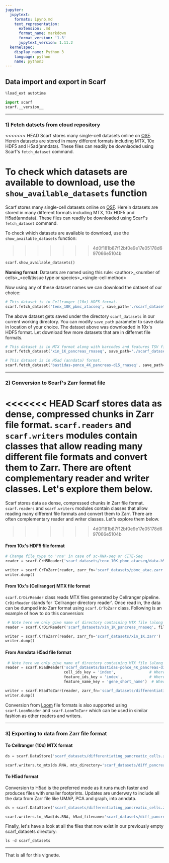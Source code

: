 ```yaml
---
jupyter:
  jupytext:
    formats: ipynb,md
    text_representation:
      extension: .md
      format_name: markdown
      format_version: '1.3'
      jupytext_version: 1.11.2
  kernelspec:
    display_name: Python 3
    language: python
    name: python3
---
```


## Data import and export in Scarf

```python
%load_ext autotime

import scarf
scarf.__version__
```

---
### 1) Fetch datsets from cloud repository

<<<<<<< HEAD
Scarf stores many single-cell datasets online on [OSF](https://osf.io/zeupv/). Herein datasets are stored in many different formats including MTX, 10x HDF5 and H5ad(anndata). These files can readily be downlaoded using Scarf's `fetch_dataset` command.


To check which datasets are available to download, use the `show_available_datasets` function
=======
Scarf stores many single-cell datasets online on [OSF](https://osf.io/zeupv/). Herein datasets are stored in many different formats including MTX, 10x HDF5 and H5ad(anndata). These files can readily be downloaded using Scarf's `fetch_dataset` command.


To check which datasets are available to download, use the `show_available_datasets` function:
>>>>>>> 4d0f181b87f12bf0e9e17e05178d697066e5104b

```python
scarf.show_available_datasets()
```

**Naming format**: Datasets are named using this rule: \<author\>\_\<number of cells\>\_\<cell/tissue type or species\>\_\<single-cell method>

Now using any of these dataset names we can download the dataset of our choice:

```python
# This dataset is in Cellranger (10x) HDF5 format.
scarf.fetch_dataset('tenx_10K_pbmc_atacseq', save_path='./scarf_datasets')
```

The above dataset gets saved under the directory `scarf_datasets` in our current working directory. You can modify `save_path` parameter to save data in location of your choice. The dataset above was downloaded in 10x's HDF5 format. Let download few more datasets that are in differnet file formats.

```python
# This dataset is in MTX format along with barcodes and features TSV files.
scarf.fetch_dataset('xin_1K_pancreas_rnaseq', save_path='./scarf_datasets')
```

```python
# This dataset is in H5ad (anndata) format.
scarf.fetch_dataset('bastidas-ponce_4K_pancreas-d15_rnaseq', save_path='./scarf_datasets')
```

---
### 2) Conversion to Scarf's Zarr format file

<<<<<<< HEAD
Scarf stores data as dense, compressed chunks in Zarr file format. `scarf.readers` and `scarf.writers` modules contain classes that allow reading many different file formats and convert them to Zarr. There are oftent complementary reader and writer classes. Let's explore them below.
=======
Scarf stores data as dense, compressed chunks in Zarr file format. `scarf.readers` and `scarf.writers` modules contain classes that allow reading many different file formats and convert them to Zarr. There are often complementary reader and writer classes. Let's explore them below.
>>>>>>> 4d0f181b87f12bf0e9e17e05178d697066e5104b


#### From 10x's HDF5 file format

```python
# Change file_type to 'rna' in case of sc-RNA-seq or CITE-Seq
reader = scarf.CrH5Reader('scarf_datasets/tenx_10K_pbmc_atacseq/data.h5', file_type='atac')

writer = scarf.CrToZarr(reader, zarr_fn='scarf_datasets/pbmc_atac.zarr')  # change value of `zarr_fn` to your choice of filename and path
writer.dump()
```

#### From 10x's (Cellranger) MTX file format

`scarf.CrDirReader` class reads MTX files generated by Cellranger pipeline. `CrDirReader` stands for 'Cellranger directory reader'. Once read in, the data can be dumped into Zarr format using `scarf.CrToZarr` class. Following is an example of how to do this conversion:

```python
 # Note here we only give name of directory containing MTX file (along with barcodes and features file)
reader = scarf.CrDirReader('scarf_datasets/xin_1K_pancreas_rnaseq', file_type='rna')

writer = scarf.CrToZarr(reader, zarr_fn='scarf_datasets/xin_1K.zarr')  # change value of `zarr_fn` to your choice of filename and path
writer.dump()
```

#### From Anndata H5ad file format

```python
 # Note here we only give name of directory containing MTX file (along with barcodes and features file)
reader = scarf.H5adReader('scarf_datasets/bastidas-ponce_4K_pancreas-d15_rnaseq/data.h5ad', 
                          cell_ids_key = 'index',               # Where Cell/barcode ids are saved under 'obs' slot
                          feature_ids_key = 'index',            # Where gene ids are saved under 'var' slot
                          feature_name_key = 'gene_short_name')  # Where gene names are saved under 'var' slot

writer = scarf.H5adToZarr(reader, zarr_fn='scarf_datasets/differentiating_pancreatic_cells.zarr') # change value of `zarr_fn` to your choice of filename and path
writer.dump()
```

Conversion from [Loom](https://loompy.org/) file formats is also supported using `scarf.LoomReader` and `scarf.LoomToZarr` which can be used in similar fashion as other readers and writers.


---
### 3) Exporting to data from Zarr file format


#### To Cellranger (10x) MTX format

```python
ds = scarf.DataStore('scarf_datasets/differentiating_pancreatic_cells.zarr')
```

```python
scarf.writers.to_mtx(ds.RNA, mtx_directory='scarf_datasets/diff_pancreas')
```

#### To H5ad format

Conversion to H5ad is the preferred mode as it runs much faster and produces files with smaller footprints. Updates are underway to include all the data from Zarr file like UMAP, PCA and graph, into anndata.

```python
ds = scarf.DataStore('scarf_datasets/differentiating_pancreatic_cells.zarr')
```

```python
scarf.writers.to_h5ad(ds.RNA, h5ad_filename='scarf_datasets/diff_pancreas.h5ad')
```

Finally, let's have a look at all the files that now exist in our previously empty scarf_datasets directory:

```python
ls -d scarf_datasets
```

---
That is all for this vignette.
